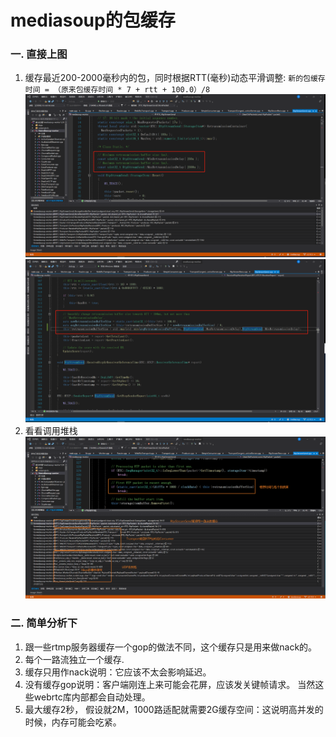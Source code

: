 # mediasoup的包缓存

### 一. 直接上图
1. 缓存最近200-2000毫秒内的包，同时根据RTT(毫秒)动态平滑调整:
    ```新的包缓存时间 = （原来包缓存时间 * 7 + rtt + 100.0）/8```
![](.mediasoup的缓存_images/011495d8.png)
![](.mediasoup的缓存_images/9b072f2a.png)
2. 看看调用堆栈
![](.mediasoup的缓存_images/75104a6a.png)

### 二. 简单分析下
1. 跟一些rtmp服务器缓存一个gop的做法不同，这个缓存只是用来做nack的。
2. 每个一路流独立一个缓存.
3. 缓存只用作nack说明：它应该不太会影响延迟。
4. 没有缓存gop说明：客户端刚连上来可能会花屏，应该发关键帧请求。 当然这些webrtc库内部都会自动处理。
5. 最大缓存2秒， 假设就2M，1000路适配就需要2G缓存空间：这说明高并发的时候，内存可能会吃紧。